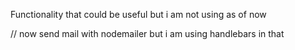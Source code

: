 Functionality that could be useful but i am not using as of now

// now send mail with nodemailer but i am using handlebars in that